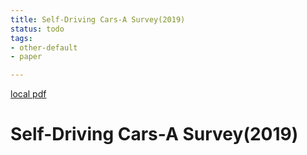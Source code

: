 ```yaml
---
title: Self-Driving Cars-A Survey(2019)
status: todo
tags:
- other-default
- paper

---
```


[local pdf](../../../pdfs/2019-Self-Driving%20Cars-A%20Survey.pdf)

# Self-Driving Cars-A Survey(2019)

